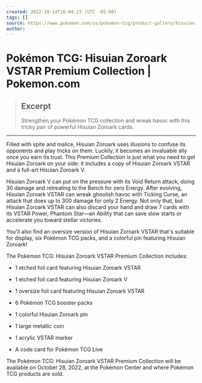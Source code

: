```yaml
---
created: 2022-10-14T16:04:23 (UTC -05:00)
tags: []
source: https://www.pokemon.com/us/pokemon-tcg/product-gallery/hisuian-zoroark-vstar-premium-collection/
author: 
---
```


# Pokémon TCG: Hisuian Zoroark VSTAR Premium Collection | Pokemon.com

> ## Excerpt
> Strengthen your Pokémon TCG collection and wreak havoc with this tricky pair of powerful Hisuian Zoroark cards.

---
Filled with spite and malice, Hisuian Zoroark uses illusions to confuse its opponents and play tricks on them. Luckily, it becomes an invaluable ally once you earn its trust. This Premium Collection is just what you need to get Hisuian Zoroark on your side: it includes a copy of Hisuian Zoroark VSTAR and a full-art Hisuian Zoroark V.

Hisuian Zoroark V can put on the pressure with its Void Return attack, doing 30 damage and retreating to the Bench for zero Energy. After evolving, Hisuian Zoroark VSTAR can wreak ghoulish havoc with Ticking Curse, an attack that does up to 300 damage for only 2 Energy. Not only that, but Hisuian Zoroark VSTAR can also discard your hand and draw 7 cards with its VSTAR Power, Phantom Star—an Ability that can save slow starts or accelerate you toward stellar victories.

You'll also find an oversize version of Hisuian Zoroark VSTAR that's suitable for display, six Pokémon TCG packs, and a colorful pin featuring Hisuian Zoroark!

The Pokémon TCG: Hisuian Zoroark VSTAR Premium Collection includes:

-   1 etched foil card featuring Hisuian Zoroark VSTAR
    
-   1 etched foil card featuring Hisuian Zoroark V
    
-   1 oversize foil card featuring Hisuian Zoroark VSTAR
    
-   6 Pokémon TCG booster packs
    
-   1 colorful Hisuian Zoroark pin
    
-   1 large metallic coin
    
-   1 acrylic VSTAR marker
    
-   A code card for Pokémon TCG Live
    

The Pokémon TCG: Hisuian Zoroark VSTAR Premium Collection will be available on October 28, 2022, at the Pokémon Center and where Pokémon TCG products are sold.
